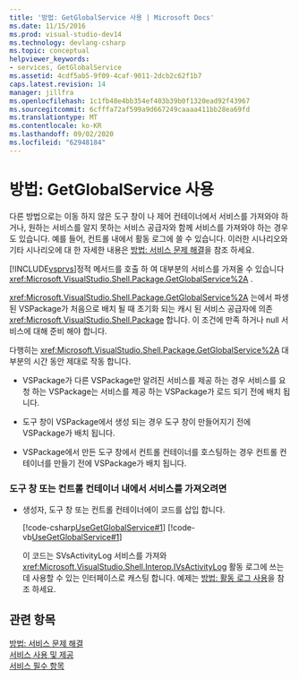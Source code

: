 ```yaml
---
title: '방법: GetGlobalService 사용 | Microsoft Docs'
ms.date: 11/15/2016
ms.prod: visual-studio-dev14
ms.technology: devlang-csharp
ms.topic: conceptual
helpviewer_keywords:
- services, GetGlobalService
ms.assetid: 4cdf5ab5-9f09-4caf-9011-2dcb2c62f1b7
caps.latest.revision: 14
manager: jillfra
ms.openlocfilehash: 1c1fb48e4bb354ef403b39b0f1320ead92f43967
ms.sourcegitcommit: 6cfffa72af599a9d667249caaaa411bb28ea69fd
ms.translationtype: MT
ms.contentlocale: ko-KR
ms.lasthandoff: 09/02/2020
ms.locfileid: "62948184"
---
```

# <a name="how-to-use-getglobalservice"></a>방법: GetGlobalService 사용
다른 방법으로는 이동 하지 않은 도구 창이 나 제어 컨테이너에서 서비스를 가져와야 하거나, 원하는 서비스를 알지 못하는 서비스 공급자와 함께 서비스를 가져와야 하는 경우도 있습니다. 예를 들어, 컨트롤 내에서 활동 로그에 쓸 수 있습니다. 이러한 시나리오와 기타 시나리오에 대 한 자세한 내용은 [방법: 서비스 문제 해결](../extensibility/how-to-troubleshoot-services.md)을 참조 하세요.  
  
 [!INCLUDE[vsprvs](../includes/vsprvs-md.md)]정적 메서드를 호출 하 여 대부분의 서비스를 가져올 수 있습니다 <xref:Microsoft.VisualStudio.Shell.Package.GetGlobalService%2A> .  
  
 <xref:Microsoft.VisualStudio.Shell.Package.GetGlobalService%2A> 는에서 파생 된 VSPackage가 처음으로 배치 될 때 초기화 되는 캐시 된 서비스 공급자에 의존 <xref:Microsoft.VisualStudio.Shell.Package> 합니다. 이 조건에 만족 하거나 null 서비스에 대해 준비 해야 합니다.  
  
 다행히는 <xref:Microsoft.VisualStudio.Shell.Package.GetGlobalService%2A> 대부분의 시간 동안 제대로 작동 합니다.  
  
- VSPackage가 다른 VSPackage만 알려진 서비스를 제공 하는 경우 서비스를 요청 하는 VSPackage는 서비스를 제공 하는 VSPackage가 로드 되기 전에 배치 됩니다.  
  
- 도구 창이 VSPackage에서 생성 되는 경우 도구 창이 만들어지기 전에 VSPackage가 배치 됩니다.  
  
- VSPackage에서 만든 도구 창에서 컨트롤 컨테이너를 호스팅하는 경우 컨트롤 컨테이너를 만들기 전에 VSPackage가 배치 됩니다.  
  
### <a name="to-get-a-service-from-within-a-tool-window-or-control-container"></a>도구 창 또는 컨트롤 컨테이너 내에서 서비스를 가져오려면  
  
- 생성자, 도구 창 또는 컨트롤 컨테이너에이 코드를 삽입 합니다.  
  
     [!code-csharp[UseGetGlobalService#1](../snippets/csharp/VS_Snippets_VSSDK/usegetglobalservice/cs/getglobalservicepackage.cs#1)]
     [!code-vb[UseGetGlobalService#1](../snippets/visualbasic/VS_Snippets_VSSDK/usegetglobalservice/vb/getglobalservicepackage.vb#1)]  
  
     이 코드는 SVsActivityLog 서비스를 가져와 <xref:Microsoft.VisualStudio.Shell.Interop.IVsActivityLog> 활동 로그에 쓰는 데 사용할 수 있는 인터페이스로 캐스팅 합니다. 예제는 [방법: 활동 로그 사용](../extensibility/how-to-use-the-activity-log.md)을 참조 하세요.  
  
## <a name="see-also"></a>관련 항목  
 [방법: 서비스 문제 해결](../extensibility/how-to-troubleshoot-services.md)   
 [서비스 사용 및 제공](../extensibility/using-and-providing-services.md)   
 [서비스 필수 항목](../extensibility/internals/service-essentials.md)